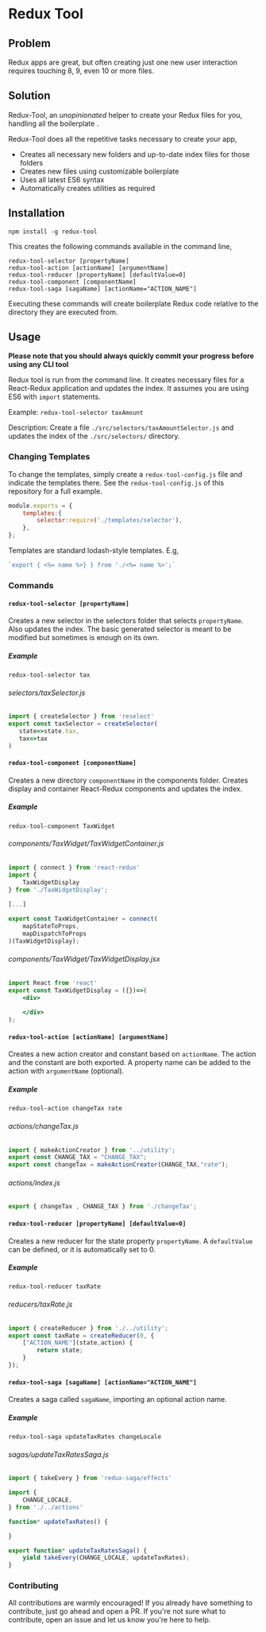 # Redux Tool
## Problem
Redux apps are great, but often creating just one new user interaction requires touching 8, 9, even 10 or more files.

## Solution
Redux-Tool, an *unopinionated* helper to create your Redux files for you, handling all the boilerplate .

Redux-Tool does all the repetitive tasks necessary to create your app,
- Creates all necessary new folders and up-to-date index files for those folders
- Creates new files using customizable boilerplate
- Uses all latest ES6 syntax
- Automatically creates utilities as required

## Installation
`npm install -g redux-tool`

This creates the following commands available in the command line,

```shell
redux-tool-selector [propertyName]
redux-tool-action [actionName] [argumentName]
redux-tool-reducer [propertyName] [defaultValue=0]
redux-tool-component [componentName]
redux-tool-saga [sagaName] [actionName="ACTION_NAME"]
```

Executing these commands will create boilerplate Redux code relative to the directory they are executed from.

## Usage
**Please note that you should always quickly commit your progress before using any CLI tool**

Redux tool is run from the command line.
It creates necessary files for a React-Redux application and updates the index. 
It assumes you are using ES6 with `import` statements.

Example:
`redux-tool-selector taxAmount`
 
Description: Create a file `./src/selectors/taxAmountSelector.js` and updates the index of the `./src/selectors/` directory.
  
###  Changing Templates
To change the templates, simply create a `redux-tool-config.js` file and indicate the templates there. See the `redux-tool-config.js` of this repository for a full example.

```javascript
module.exports = {
    templates:{
        selector:require('./templates/selector'),
    },
};
```
 
Templates are standard lodash-style templates. E.g,
 ```javascript
`export { <%= name %>} } from './<%= name %>';`
```

### Commands
#### `redux-tool-selector [propertyName]`
Creates a new selector in the selectors folder that selects `propertyName`. Also updates the index. The basic generated selector is meant to be modified but sometimes is enough on its own.
##### Example
```
redux-tool-selector tax
```
###### selectors/taxSelector.js
```javascript
import { createSelector } from 'reselect'
export const taxSelector = createSelector(
   state=>state.tax,
   tax=>tax
)
```

#### `redux-tool-component [componentName]`
Creates a new directory `componentName` in the components folder. Creates display and container React-Redux components and updates the index.
##### Example
 ```
redux-tool-component TaxWidget
```
###### components/TaxWidget/TaxWidgetContainer.js

```javascript
import { connect } from 'react-redux'
import {
    TaxWidgetDisplay
} from './TaxWidgetDisplay';
   
[...]

export const TaxWidgetContainer = connect(
    mapStateToProps,
    mapDispatchToProps
)(TaxWidgetDisplay);
```

###### components/TaxWidget/TaxWidgetDisplay.jsx
```jsx harmony
import React from 'react'
export const TaxWidgetDisplay = ({})=>(
    <div>
        
    </div>
);
```

#### `redux-tool-action [actionName] [argumentName]`
Creates a new action creator and constant based on `actionName`. The action and the constant are both exported. A property name can be added to the action with `argumentName` (optional).
##### Example
 ```shell
redux-tool-action changeTax rate
```
###### actions/changeTax.js
```javascript
import { makeActionCreator } from '../utility';
export const CHANGE_TAX = "CHANGE_TAX";
export const changeTax = makeActionCreator(CHANGE_TAX,"rate");
```

###### actions/index.js
```javascript
export { changeTax , CHANGE_TAX } from './changeTax';
```

#### `redux-tool-reducer [propertyName] [defaultValue=0]`
Creates a new reducer for the state property `propertyName`. A `defaultValue` can be defined, or it is automatically set to 0.
##### Example
 ```
redux-tool-reducer taxRate
```
###### reducers/taxRate.js
```javascript
import { createReducer } from './../utility';
export const taxRate = createReducer(0, {
    ["ACTION_NAME"](state,action) {
        return state;
    }
});
```

#### `redux-tool-saga [sagaName] [actionName="ACTION_NAME"]`
Creates a saga called `sagaName`, importing an optional action name.
##### Example
```
redux-tool-saga updateTaxRates changeLocale
```

###### sagas/updateTaxRatesSaga.js
```javascript
import { takeEvery } from 'redux-saga/effects'

import {
    CHANGE_LOCALE,
} from './../actions'

function* updateTaxRates() {

}

export function* updateTaxRatesSaga() {
    yield takeEvery(CHANGE_LOCALE, updateTaxRates);
}
```


### Contributing
All contributions are warmly encouraged! If you already have something to contribute, just go ahead and open a PR.
If you're not sure what to contribute, open an issue and let us know you're here to help.